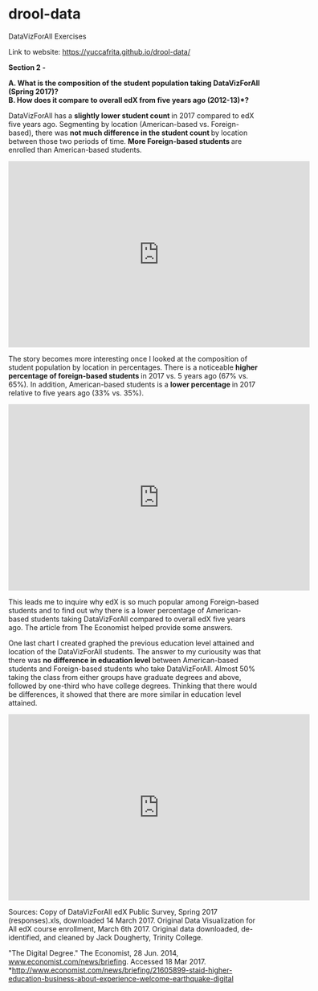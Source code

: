 # drool-data
DataVizForAll Exercises

Link to website: https://yuccafrita.github.io/drool-data/

<b> Section 2 - </b> 

<b> A.  What is the composition of the student population taking DataVizForAll (Spring 2017)? </b>  
<b> B.  How does it compare to overall edX from five years ago (2012-13)*? </b>


DataVizForAll has a <b> slightly lower student count </b> in 2017 compared to edX five years ago. Segmenting by location (American-based vs. Foreign-based), there was <b> not much difference in the student count </b> by location between those two periods of time.  <b> More Foreign-based students </b> are enrolled than American-based students.    
    
<iframe width="600" height="371" seamless frameborder="0" scrolling="no" src="https://docs.google.com/spreadsheets/d/1c96HgGYHpxlHjhD29UtoowZVsKaqDGPnDcP5qAzfz3E/pubchart?oid=1498516026&amp;format=interactive"></iframe>
    
The story becomes more interesting once I looked at the composition of student population by location in percentages.  There is a noticeable <b> higher percentage of foreign-based students </b> in 2017 vs. 5 years ago (67% vs. 65%).   In addition, American-based students is a <b> lower percentage </b> in 2017 relative to five years ago (33% vs. 35%).  

<iframe width="600" height="371" seamless frameborder="0" scrolling="no" src="https://docs.google.com/spreadsheets/d/1c96HgGYHpxlHjhD29UtoowZVsKaqDGPnDcP5qAzfz3E/pubchart?oid=2121277942&amp;format=interactive"></iframe>

This leads me to inquire why edX is so much popular among Foreign-based students and to find out why there is a lower percentage of American-based students taking DataVizForAll compared to overall edX five years ago.  The article from The Economist helped provide some answers.

One last chart I created graphed the previous education level attained and location of the DataVizForAll students.  The answer to my curiousity was that there was <b> no difference in education level </b> between American-based students and Foreign-based students who take DataVizForAll.  Almost 50% taking the class from either groups have graduate degrees and above, followed by one-third who have college degrees.  Thinking that there would be differences, it showed that there are more similar in education level attained. 

<iframe width="600" height="371" seamless frameborder="0" scrolling="no" src="https://docs.google.com/spreadsheets/d/1c96HgGYHpxlHjhD29UtoowZVsKaqDGPnDcP5qAzfz3E/pubchart?oid=514105416&amp;format=interactive"></iframe>


Sources:
Copy of DataVizForAll edX Public Survey, Spring 2017 (responses).xls, downloaded 14 March 2017.
Original Data Visualization for All edX course enrollment, March 6th 2017.
Original data downloaded, de-identified, and cleaned by Jack Dougherty, Trinity College.

"The Digital Degree." The Economist, 28 Jun. 2014, www.economist.com/news/briefing. Accessed 18 Mar 2017.
*http://www.economist.com/news/briefing/21605899-staid-higher-education-business-about-experience-welcome-earthquake-digital

